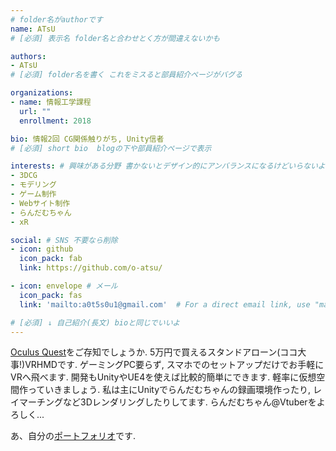 ```yaml
---
# folder名がauthorです
name: ATsU
# [必須] 表示名 folder名と合わせとく方が間違えないかも

authors:
- ATsU
# [必須] folder名を書く これをミスると部員紹介ページがバグる

organizations:
- name: 情報工学課程
  url: ""
  enrollment: 2018

bio: 情報2回 CG関係触りがち, Unity信者
# [必須] short bio  blogの下や部員紹介ページで表示

interests: # 興味がある分野 書かないとデザイン的にアンバランスになるけどいらないよなぁ
- 3DCG
- モデリング
- ゲーム制作
- Webサイト制作
- らんだむちゃん
- xR

social: # SNS 不要なら削除
- icon: github
  icon_pack: fab
  link: https://github.com/o-atsu/

- icon: envelope # メール
  icon_pack: fas
  link: 'mailto:a0t5s0u1@gmail.com'  # For a direct email link, use "mailto:test@example.org".

# [必須] ↓ 自己紹介(長文) bioと同じでいいよ
---
```

[Oculus Quest](https://oculus.com/quest/)をご存知でしょうか. 5万円で買えるスタンドアローン(ココ大事!)VRHMDです. ゲーミングPC要らず, スマホでのセットアップだけでお手軽にVRへ飛べます. 開発もUnityやUE4を使えば比較的簡単にできます. 軽率に仮想空間作っていきましょう. 私は主にUnityでらんだむちゃんの録画環境作ったり, レイマーチングなど3Dレンダリングしたりしてます. らんだむちゃん@Vtuberをよろしく...

あ、自分の[ポートフォリオ](https://o-atsu.github.io/Okamoto_Portfolio/)です. 
